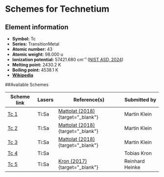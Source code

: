 # Schemes for Technetium

## Element information

- **Symbol:** Tc
- **Series:** TransitionMetal
- **Atomic number:** 43
- **Atomic weight:** 98.000 u
- **Ionization potential:**  57421.680 cm⁻¹ ([NIST ASD, 2024](https://www.nist.gov/pml/atomic-spectra-database))
- **Melting point:** 2430.2 K
- **Boiling point:** 4538.1 K
- [**Wikipedia**](https://en.wikipedia.org/wiki/Technetium)

##Available Schemes

|       Scheme link       | Lasers |                                 Reference(s)                                  |  Submitted by   |
| ----------------------- | ------ | ----------------------------------------------------------------------------- | --------------- |
| [Tc 1](../tc/tc-001.md) | Ti:Sa  | [Mattolat (2018)](https://doi.org/10.25358/openscience-1003){target="_blank"} | Martin Klein    |
| [Tc 2](../tc/tc-002.md) | Ti:Sa  | [Mattolat (2018)](https://doi.org/10.25358/openscience-1003){target="_blank"} | Martin Klein    |
| [Tc 3](../tc/tc-003.md) | Ti:Sa  | [Mattolat (2018)](https://doi.org/10.25358/openscience-1003){target="_blank"} | Martin Klein    |
| [Tc 4](../tc/tc-004.md) | Ti:Sa  |                                                                               | Tobias Kron     |
| [Tc 5](../tc/tc-005.md) | Ti:Sa  | [Kron (2017)](https://doi.org/10.25358/openscience-1713){target="_blank"}     | Reinhard Heinke |
